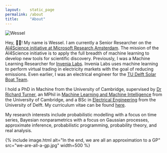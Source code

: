```yaml
---
layout:    static_page
permalink: /about
title:     "About"
---
```


<aside><!--
      --><a href="mailto:my_email" id="mail"></a><!--
      --><a href="/assets/cv.pdf" id="cv"></a><!--
      --><a href="https://twitter.com/ikwess" id="twitter"></a><!--
      --><a href="https://github.com/wesselb" id="github"></a><!--
      --><a href="https://scholar.google.co.uk/citations?user=QRQwz3cAAAAJ" id="scholar"></a><!--
      --><a href="https://linkedin.com/in/wessel-bruinsma" id="linkedin"></a><!--
      --><img alt="Wessel" src="{{ site.baseurl }}/assets/images/wessel.jpg"><!--
--></aside>

Hey, 👋🏼!
My name is Wessel.
I am currently a Senior Researcher on the [AI4Science initiative at Microsoft Research Amsterdam](https://www.microsoft.com/en-us/research/lab/microsoft-research-ai4science/).
The mission of the AI4Science initiative is to apply the full breadth of machine learning to develop new tools for scientific discovery.
Previously, I was a Machine Learning Researcher for [Invenia Labs](https://invenialabs.co.uk).
Invenia Labs uses machine learning to perform virtual trading in electricity markets with the goal of reducing emissions.
Even earlier, I was an electrical engineer for the [TU Delft Solar Boat Team](http://www.solarboatteam.nl/). 

I hold a PhD in Machine from the University of Cambridge, supervised by [Dr Richard Turner](http://cbl.eng.cam.ac.uk/Public/Turner/Turner),
an MPhil in [Machine Learning and Machine Intelligence](http://www.mlsalt.eng.cam.ac.uk/) from the University of Cambridge,
and a BSc in [Electrical Engineering](https://www.tudelft.nl/en/education/programmes/bachelors/ee/bachelor-of-electrical-engineering/) from the University of Delft.
My curriculum vitae can be found [here](/assets/cv.pdf).

My research interests include probabilistic modelling with a focus on time series, Bayesian nonparametrics with a focus on Gaussian processes, approximate inference, probabilistic programming, probability theory, and real analysis.

{% include image.html
    alt="In the end, we are all an approximation to a GP"
    src="we-are-all-a-gp.jpg"
    width=500
%}
